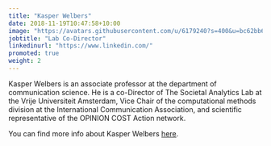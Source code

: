 ```yaml
---
title: "Kasper Welbers"
date: 2018-11-19T10:47:58+10:00
image: "https://avatars.githubusercontent.com/u/6179240?s=400&u=bc62bb664986df4c700fdc68fc3539ca0893a0f8&v=4"
jobtitle: "Lab Co-Director"
linkedinurl: "https://www.linkedin.com/"
promoted: true
weight: 2
---
```


Kasper Welbers is an associate professor at the department of communication science. He is a co-Director of The Societal Analytics Lab at the Vrije Universiteit Amsterdam, Vice Chair of the computational methods division at the International Communication Association, and scientific representative of the OPINION COST Action network. 

You can find more info about Kasper Welbers [here](https://research.vu.nl/en/persons/kasper-welbers).